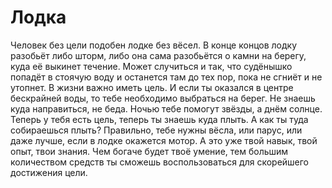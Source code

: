# Лодка

Человек без цели подобен лодке без вёсел. В конце концов лодку разобьёт либо шторм, либо она сама разобьётся о камни на берегу, куда её выкинет течение. Может случиться и так, что судёнышко попадёт в стоячую воду и останется там до тех пор, пока не сгниёт и не утопнет. В жизни важно иметь цель. И если ты оказался в центре бескрайней воды, то тебе необходимо выбраться на берег. Не знаешь куда направиться, не беда. Ночью тебе помогут звёзды, а днём солнце. Теперь у тебя есть цель, теперь ты знаешь куда плыть. А как ты туда собираешься плыть? Правильно, тебе нужны вёсла, или парус, или даже лучше, если в лодке окажется мотор. А это уже твой навык, твой опыт, твои знания. Чем богаче будет твоё умение, тем большим количеством средств ты сможешь воспользоваться для скорейшего достижения цели.
